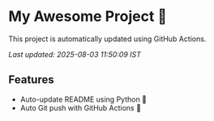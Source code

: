 # My Awesome Project 🚀

This project is automatically updated using GitHub Actions.

_Last updated: 2025-08-03 11:50:09 IST_

## Features
- Auto-update README using Python 🐍
- Auto Git push with GitHub Actions 🤖
